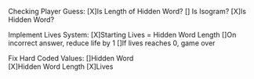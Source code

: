Checking Player Guess:
  [X]Is Length of Hidden Word?
  [] Is Isogram?
  [X]Is Hidden Word?
  
Implement Lives System:
  [X]Starting Lives = Hidden Word Length
  []On incorrect answer, reduce life by 1
  []If lives reaches 0, game over
  
Fix Hard Coded Values:
  []Hidden Word  
  [X]Hidden Word Length
  [X]Lives